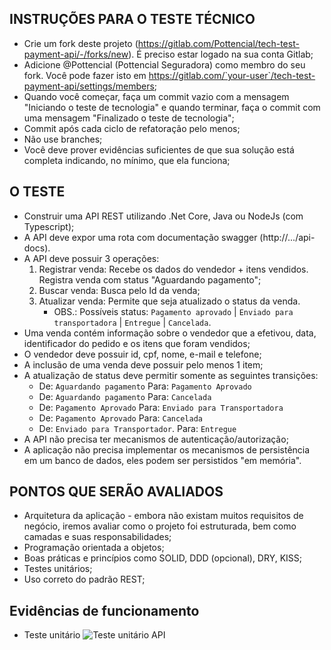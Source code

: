 ## INSTRUÇÕES PARA O TESTE TÉCNICO

-   Crie um fork deste projeto (https://gitlab.com/Pottencial/tech-test-payment-api/-/forks/new). É preciso estar logado na sua conta Gitlab;
-   Adicione @Pottencial (Pottencial Seguradora) como membro do seu fork. Você pode fazer isto em https://gitlab.com/`your-user`/tech-test-payment-api/settings/members;
-   Quando você começar, faça um commit vazio com a mensagem "Iniciando o teste de tecnologia" e quando terminar, faça o commit com uma mensagem "Finalizado o teste de tecnologia";
-   Commit após cada ciclo de refatoração pelo menos;
-   Não use branches;
-   Você deve prover evidências suficientes de que sua solução está completa indicando, no mínimo, que ela funciona;

## O TESTE

-   Construir uma API REST utilizando .Net Core, Java ou NodeJs (com Typescript);
-   A API deve expor uma rota com documentação swagger (http://.../api-docs).
-   A API deve possuir 3 operações:
    1. Registrar venda: Recebe os dados do vendedor + itens vendidos. Registra venda com status "Aguardando pagamento";
    2. Buscar venda: Busca pelo Id da venda;
    3. Atualizar venda: Permite que seja atualizado o status da venda.
        - OBS.: Possíveis status: `Pagamento aprovado` | `Enviado para transportadora` | `Entregue` | `Cancelada`.
-   Uma venda contém informação sobre o vendedor que a efetivou, data, identificador do pedido e os itens que foram vendidos;
-   O vendedor deve possuir id, cpf, nome, e-mail e telefone;
-   A inclusão de uma venda deve possuir pelo menos 1 item;
-   A atualização de status deve permitir somente as seguintes transições:
    -   De: `Aguardando pagamento` Para: `Pagamento Aprovado`
    -   De: `Aguardando pagamento` Para: `Cancelada`
    -   De: `Pagamento Aprovado` Para: `Enviado para Transportadora`
    -   De: `Pagamento Aprovado` Para: `Cancelada`
    -   De: `Enviado para Transportador`. Para: `Entregue`
-   A API não precisa ter mecanismos de autenticação/autorização;
-   A aplicação não precisa implementar os mecanismos de persistência em um banco de dados, eles podem ser persistidos "em memória".

## PONTOS QUE SERÃO AVALIADOS

-   Arquitetura da aplicação - embora não existam muitos requisitos de negócio, iremos avaliar como o projeto foi estruturada, bem como camadas e suas responsabilidades;
-   Programação orientada a objetos;
-   Boas práticas e princípios como SOLID, DDD (opcional), DRY, KISS;
-   Testes unitários;
-   Uso correto do padrão REST;

## Evidências de funcionamento

-   Teste unitário
![Teste unitário API](https://gitlab.com/paty.takehara/tech-test-payment-api/-/raw/d2f6e31e06813daa2df1503aa95877ab4bdcd94b/tech-test-payment-api-evidencias/1-testes-unitarios.png)
